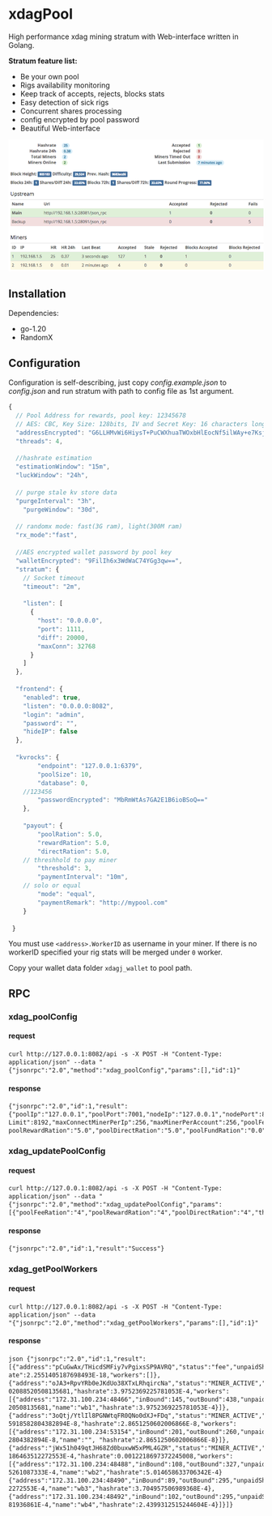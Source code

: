# xdagPool

High performance xdag mining stratum with Web-interface written in Golang.

**Stratum feature list:**

* Be your own pool
* Rigs availability monitoring
* Keep track of accepts, rejects, blocks stats
* Easy detection of sick rigs
* Concurrent shares processing
* config encrypted by pool password
* Beautiful Web-interface

![](screenshot.png)

## Installation

Dependencies:

  * go-1.20
  * RandomX


## Configuration

Configuration is self-describing, just copy *config.example.json* to *config.json* and run stratum with path to config file as 1st argument.

```javascript
{
  // Pool Address for rewards, pool key: 12345678
  // AES: CBC, Key Size: 128bits, IV and Secret Key: 16 characters long( add '*' if length not enough)
  "addressEncrypted": "G6LLHMvWi6HiysT+PuCWXhuaTWOxbHlEocNf5ilWAy+e7KsjAGPVOu1PBgIxxeFD",
  "threads": 4,

  //hashrate estimation
  "estimationWindow": "15m",
  "luckWindow": "24h",

  // purge stale kv store data
  "purgeInterval": "3h",
	"purgeWindow": "30d",

  // randomx mode: fast(3G ram), light(300M ram)
  "rx_mode":"fast",
  
  //AES encrypted wallet password by pool key
  "walletEncrypted": "9FilIh6x3WdWaC74YGg3qw==",
  "stratum": {
    // Socket timeout
    "timeout": "2m",

    "listen": [
      {
        "host": "0.0.0.0",
        "port": 1111,
        "diff": 20000,
        "maxConn": 32768
      }
    ]
  },

  "frontend": {
    "enabled": true,
    "listen": "0.0.0.0:8082",
    "login": "admin",
    "password": "",
    "hideIP": false
  },

  "kvrocks": {
		"endpoint": "127.0.0.1:6379",
		"poolSize": 10,
		"database": 0,
    //123456
		"passwordEncrypted": "MbRmWtAs7GA2E1B6ioBSoQ=="
	},

	"payout": {
		"poolRation": 5.0,
		"rewardRation": 5.0,
		"directRation": 5.0,
    // threshhold to pay miner
		"threshold": 3,
		"paymentInterval": "10m",
    // solo or equal
		"mode": "equal",
		"paymentRemark": "http://mypool.com"
	}

 }
```

You must use ``<address>.WorkerID`` as username in your miner. If there is no workerID specified your rig stats will be merged under `0` worker. 

Copy your wallet data folder ``xdagj_wallet`` to pool path.

## RPC

### xdag_poolConfig
#### request
```
curl http://127.0.0.1:8082/api -s -X POST -H "Content-Type: application/json" --data "{"jsonrpc":"2.0","method":"xdag_poolConfig","params":[],"id":1}"
```

#### response
```
{"jsonrpc":"2.0","id":1,"result":
{"poolIp":"127.0.0.1","poolPort":7001,"nodeIp":"127.0.0.1","nodePort":8001,"globalMiner
Limit":8192,"maxConnectMinerPerIp":256,"maxMinerPerAccount":256,"poolFeeRation":"5.0","
poolRewardRation":"5.0","poolDirectRation":"5.0","poolFundRation":"0.0","threshold":"3"}}
```

### xdag_updatePoolConfig
#### request
```
curl http://127.0.0.1:8082/api -s -X POST -H "Content-Type: application/json" --data "{"jsonrpc":"2.0","method":"xdag_updatePoolConfig","params":[{"poolFeeRation":"4","poolRewardRation":"4","poolDirectRation":"4","threshold":"4"},"pool_password"],"id":1}"
```
#### response
```
{"jsonrpc":"2.0","id":1,"result":"Success"}
```

### xdag_getPoolWorkers
#### request
```
curl http://127.0.0.1:8082/api -s -X POST -H "Content-Type: application/json" --data
"{"jsonrpc":"2.0","method":"xdag_getPoolWorkers","params":[],"id":1}"
```

#### response
```
json {"jsonrpc":"2.0","id":1,"result":
[{"address":"pCuGwAx/THicdSMFiy7vPgixsSP9AVRQ","status":"fee","unpaidShares":0.0,"hashr
ate":2.2551405187698493E-18,"workers":[]},
{"address":"oJA3+RpvYRb0eJKdUo38XTxLRhqircNa","status":"MINER_ACTIVE","unpaidShares":0.
02088520508135681,"hashrate":3.9752369225781053E-4,"workers":
[{"address":"172.31.100.234:48466","inBound":145,"outBound":438,"unpaidShares":0.020885
20508135681,"name":"wb1","hashrate":3.9752369225781053E-4}]},
{"address":"3oQtj/YtlIl8PGNWtqFR0QNo0dXJ+FDq","status":"MINER_ACTIVE","unpaidShares":1.
5918582804382894E-8,"hashrate":2.8651250602006866E-8,"workers":
[{"address":"172.31.100.234:53154","inBound":201,"outBound":260,"unpaidShares":1.591858
2804382894E-8,"name":"", "hashrate":2.8651250602006866E-8}]},
{"address":"jWx51h049qtJH68Zd0buxwW5xPML4GZR","status":"MINER_ACTIVE","unpaidShares":4.
186463512272553E-4,"hashrate":0.0012218697372245008,"workers":
[{"address":"172.31.100.234:48488","inBound":108,"outBound":327,"unpaidShares":1.893309
5261087333E-4,"name":"wb2","hashrate":5.014658633706342E-4}
{"address":"172.31.100.234:48490","inBound":89,"outBound":295,"unpaidShares":4.18646351
2272553E-4,"name":"wb3","hashrate":3.704957506989368E-4},
{"address":"172.31.100.234:48492","inBound":102,"outBound":295,"unpaidShares":1.6494257
81936861E-4,"name":"wb4","hashrate":2.4399312515244604E-4}]}]}
```